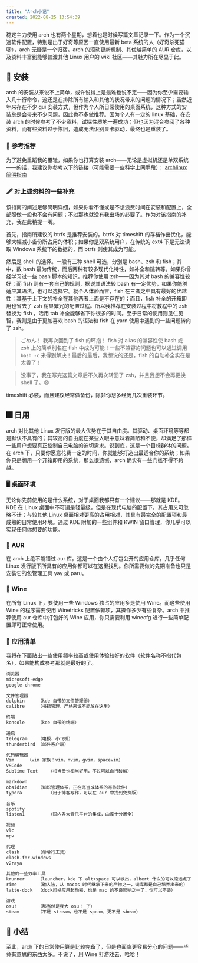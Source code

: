 ```yaml
---
title: "Arch小记"
created: 2022-08-25 13:54:39
---
```


稳定主力使用 arch 也有两个星期，想着也是时候写篇文章记录一下。作为一个沉迷软件配置，特别是出于好奇等原因一直使用最新 beta 系统的人（好奇杀死猫😿），arch 无疑是一个归宿。arch 的滚动更新机制、其优越简单的 AUR 仓库，以及资料丰富到能够普渡其他 Linux 用户的 wiki 社区——其魅力所在尽显于此。

## 🤢 安装

arch 的安装从来说不上简单，或许说得上是最难也说不定——因为你至少需要输入几十行命令，这还是在排除所有输入和其他的状况带来的问题的情况下；虽然近年来存在不少 gui 安装方式，但作为个人所日常使用的桌面系统，这种方式的安装总是会带来不少问题，因此也不多做推荐。因为个人有一定的 linux 基础，在安装 arch 的时候参考了不少资料，试探性质地一遍成功；但也因为混合参阅了各种资料，而有些资料过于陈旧，造成无法识别显卡驱动，最终也是重装了。

### 📖 参考推荐

为了避免重蹈我的覆辙，如果你也打算安装 arch——无论是虚拟机还是单双系统——的话，我建议你参考以下的链接（可能需要一些科学上网手段）：
[archlinux 简明指南](https://arch.icekylin.online/)

### 🖋 对上述资料的一些补充

该指南的阐述足够简明详细，如果你看不懂或是不想浪费时间在安装和配置上，全部照做一般也不会有问题；不过那也就没有我出场的必要了。作为对该指南的补充，我在此稍提一嘴。

首先，指南所建议的 btrfs 是推荐安装的。btrfs 对 timeshift 的存档作出优化，能够大幅减小备份所占用的体积；如果你是双系统用户，在传统的 ext4 下是无法读取 Windows 系统下的数据的，而 btrfs 则使其成为可能。

然后是 shell 的选择。一般有三种 shell 可选，分别是 bash、zsh 和 fish；其中，数 bash 最为传统，而后两种有较多现代化特性，如补全和跳转等。如果你曾经学习过一些 bash 脚本的知识，推荐你使用 zsh——因为其对 bash 的兼容性较好；而 fish 则有一套自己的规则，据说其语法较 bash 有一定优势，如果你能够适应其语法，也可以选择它。就个人体验而言，fish 在三者之中具有最好的优越性：其基于上下文的补全在其他两者上面是不存在的；而且，fish 补全的开箱即用也省去了 zsh 稍显繁冗的配置过程。所以我推荐在安装过程中将教程中的 zsh 替换为 fish ，活用 tab 补全能够省下你很多的时间。至于日常的使用则见仁见智，我则是由于更加喜欢 bash 的语法和 fish 在 yarn 使用中遇到的一些问题转向了 zsh。


>ごめん！
我再次回到了 fish 的环抱！ fish 对 alias 的兼容性使 bash 或 zsh 上的简单别名在 fish 中成为可能！一些不兼容的问题也可以通过调用 `bash -c` 来得到解决！最后的最后，我想说的还是，fish 的自动补全实在是太香了！

>没事了，我在写完这篇文章后不久再次转回了 zsh，并且我想不会再更换 shell 了。😧


timeshift 必装，而且建议经常做备份，除非你想多经历几次重装环节。

## 🎆 日用

arch 对比其他 Linux 发行版的最大优势在于其自由度。其驱动、桌面环境等等都是默认不具有的；其较高的自由度在某些人眼中意味着简陋和不便，却满足了那样一些用户想要真正控制自己电脑的迫切需求。说到底，这是一个目标群体的问题。在 arch 下，只要你愿意花费一定的时间，你就能够打造出最适合你的系统；如果你只是想用一个开箱即用的系统，那么很遗憾，arch 确实有一些门槛不得不跨越。

### 🖥 桌面环境

无论你先前使用的是什么系统，对于桌面我都只有一个建议——那就是 KDE。KDE 在 Linux 桌面中不可谓是轻量级，但是在现代电脑的配置下，其占用又可忽略不计；与较其他 Linux 桌面相对更高的占用相对，其具有最完全的配置项和最成熟的日常使用环境。通过 KDE 附加的一些组件和 KWIN 窗口管理，你几乎可以实现任何你想要的功能。

### 🥇 AUR

在 arch 上绝不能错过 aur 库。这是一个由个人打包公开的应用仓库，几乎任何 Linux 发行版下所具有的应用你都可以在这里找到。你所需要做的先期准备也只是安装它的包管理工具 yay 或 paru。

### 🍷 Wine

在所有 Linux 下，要使用一些 Windows 独占的应用多是使用 Wine。而这些使用 Wine 的程序需要使用 Winetricks 配置依赖项，其操作多少有些复杂。arch 中推荐使用 aur 仓库中打包好的 Wine 应用，你只需要利用 winecfg 进行一些简单配置即可正常使用。

### 🍎 应用清单

我将在下面贴出一些使用频率较高或使用体验较好的软件（软件名称不指代包名），如果能构成参考那就是最好的了。

```md
浏览器 
microsoft-edge
google-chrome

文件管理器
dolphin		（kde 自带的文件管理器）
calibre		（书籍管理，严格来说不能放在这里）

终端
konsole 	（kde 自带的终端）

通讯
telegram	（电报、小飞机）
thunderbird	（邮件客户端）

代码编辑器
Vim		（vim 家族：vim，nvim，gvim，spacevim）
VSCode
Sublime Text	（相当贵也相当好用，不过可以自行破解）

markdown
obsidian	（知识管理体系，正在充当成体系的写作软件）
typora          （用于博客写作，可以在 aur 中找到免费版）

音乐
spotify
listen1         （国内各大音乐平台的集成，曲库十分周全）

视频
vlc
mpv

代理
clash		（命令行工具）
clash-for-windows
v2raya

其他的一些效率工具
krunner		（launcher，kde 下 alt+space 可以唤出，albert 什么的可以滚远点了（bushi）
rime		（输入法，从 macos 时代继承下来的产物之一，词库都是自己培养出来的）
latte-dock	（dock风格应用起动器，也是 mac 的不良影响之一了，你可以不装）

游戏
osu!		（那当然是我大 osu！ 了）
steam		（不是 stream，也不是 speam，更不是 sbeam）
```



## 🌙 小结

至此，arch 下的日常使用算是比较完备了，但是也面临更容易分心的问题——毕竟有意思的东西太多。不说了，用 Wine 打游戏去，哈哈！



